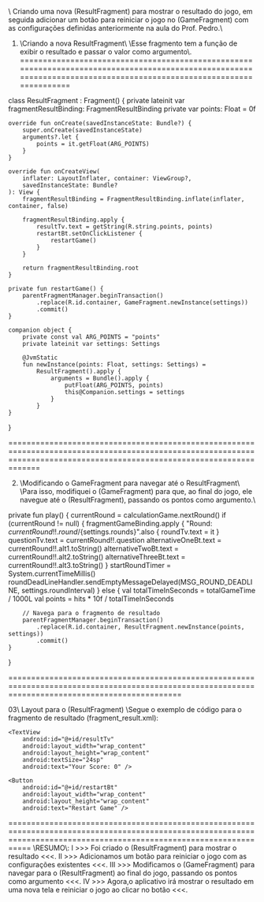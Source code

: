 \\ Criando uma nova (ResultFragment) para mostrar o resultado do jogo, em seguida adicionar um botão para reiniciar o jogo no (GameFragment)
com as configurações definidas anteriormente na aula do Prof. Pedro.\\

01. \\Criando a nova ResultFragment\\
\\Esse fragmento tem a função de exibir o resultado e passar o valor como argumento\\. 
====================================================================================================================================================================


class ResultFragment : Fragment() {
    private lateinit var fragmentResultBinding: FragmentResultBinding
    private var points: Float = 0f

    override fun onCreate(savedInstanceState: Bundle?) {
        super.onCreate(savedInstanceState)
        arguments?.let {
            points = it.getFloat(ARG_POINTS)
        }
    }

    override fun onCreateView(
        inflater: LayoutInflater, container: ViewGroup?,
        savedInstanceState: Bundle?
    ): View {
        fragmentResultBinding = FragmentResultBinding.inflate(inflater, container, false)

        fragmentResultBinding.apply {
            resultTv.text = getString(R.string.points, points)
            restartBt.setOnClickListener {
                restartGame()
            }
        }

        return fragmentResultBinding.root
    }

    private fun restartGame() {
        parentFragmentManager.beginTransaction()
            .replace(R.id.container, GameFragment.newInstance(settings))
            .commit()
    }

    companion object {
        private const val ARG_POINTS = "points"
        private lateinit var settings: Settings

        @JvmStatic
        fun newInstance(points: Float, settings: Settings) =
            ResultFragment().apply {
                arguments = Bundle().apply {
                    putFloat(ARG_POINTS, points)
                    this@Companion.settings = settings
                }
            }
    }
}

=========================================================================================================================================================================

02. \\Modificando o GameFragment para navegar até o ResultFragment\\
\\Para isso, modifiquei o (GameFragment) para que, ao final do jogo, ele navegue até o (ResultFragment), passando os pontos como argumento.\\

private fun play() {
    currentRound = calculationGame.nextRound()
    if (currentRound != null) {
        fragmentGameBinding.apply {
            "Round: ${currentRound!!.round}/${settings.rounds}".also {
                roundTv.text = it
            }
            questionTv.text = currentRound!!.question
            alternativeOneBt.text = currentRound!!.alt1.toString()
            alternativeTwoBt.text = currentRound!!.alt2.toString()
            alternativeThreeBt.text = currentRound!!.alt3.toString()
        }
        startRoundTimer = System.currentTimeMillis()
        roundDeadLineHandler.sendEmptyMessageDelayed(MSG_ROUND_DEADLINE, settings.roundInterval)
    } else {
        val totalTimeInSeconds = totalGameTime / 1000L
        val points = hits * 10f / totalTimeInSeconds

        // Navega para o fragmento de resultado
        parentFragmentManager.beginTransaction()
            .replace(R.id.container, ResultFragment.newInstance(points, settings))
            .commit()
    }
}

==================================================================================================================================================

03\\ Layout para o (ResultFragment)
\\Segue o exemplo de código para o fragmento de resultado (fragment_result.xml):

<LinearLayout xmlns:android="http://schemas.android.com/apk/res/android"
    android:layout_width="match_parent"
    android:layout_height="match_parent"
    android:gravity="center"
    android:orientation="vertical">

    <TextView
        android:id="@+id/resultTv"
        android:layout_width="wrap_content"
        android:layout_height="wrap_content"
        android:textSize="24sp"
        android:text="Your Score: 0" />

    <Button
        android:id="@+id/restartBt"
        android:layout_width="wrap_content"
        android:layout_height="wrap_content"
        android:text="Restart Game" />
</LinearLayout>

=======================================================================================================================================================================
\\RESUMO\\:
    I >>> Foi criado o (ResultFragment) para mostrar o resultado <<<.
   II >>> Adicionamos um botão para reiniciar o jogo com as configurações existentes <<<.
   III >>> Modificamos o (GameFragment) para navegar para o (ResultFragment) ao final do jogo, passando os pontos como argumento <<<.
   IV >>> Agora,o aplicativo irá mostrar o resultado em uma nova tela e reiniciar o jogo ao clicar no botão <<<.
